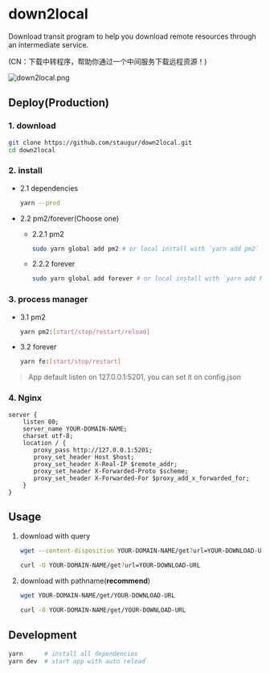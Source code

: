 # down2local

Download transit program to help you download remote resources through an intermediate service.

(CN：下载中转程序，帮助你通过一个中间服务下载远程资源！)

![down2local.png](https://static.saintic.com/picbed/staugur/2020/10/29/down2local.png!/fw/600)

## Deploy(Production)

### 1. download

```bash
git clone https://github.com/staugur/down2local.git
cd down2local
```

### 2. install

-   2.1 dependencies

    ```bash
    yarn --prod
    ```

-   2.2 pm2/forever(Choose one)

    -   2.2.1 pm2

        ```bash
        sudo yarn global add pm2 # or local install with `yarn add pm2`
        ```

    -   2.2.2 forever

        ```bash
        sudo yarn global add forever # or local install with `yarn add forever`
        ```

### 3. process manager

-   3.1 pm2

    ```bash
    yarn pm2:[start/stop/restart/reload]
    ```

-   3.2 forever

    ```bash
    yarn fe:[start/stop/restart]
    ```

> App default listen on 127.0.0.1:5201, you can set it on config.json

### 4. Nginx

```nginx
server {
    listen 80;
    server_name YOUR-DOMAIN-NAME;
    charset utf-8;
    location / {
       proxy_pass http://127.0.0.1:5201;
       proxy_set_header Host $host;
       proxy_set_header X-Real-IP $remote_addr;
       proxy_set_header X-Forwarded-Proto $scheme;
       proxy_set_header X-Forwarded-For $proxy_add_x_forwarded_for;
    }
}
```

## Usage

1. download with query

    ```bash
    wget --content-disposition YOUR-DOMAIN-NAME/get?url=YOUR-DOWNLOAD-URL
    ```

    ```bash
    curl -O YOUR-DOMAIN-NAME/get?url=YOUR-DOWNLOAD-URL
    ```

2. download with pathname(**recommend**)

    ```bash
    wget YOUR-DOMAIN-NAME/get/YOUR-DOWNLOAD-URL
    ```

    ```bash
    curl -O YOUR-DOMAIN-NAME/get/YOUR-DOWNLOAD-URL
    ```

## Development

```bash
yarn      # install all dependencies
yarn dev  # start app with auto reload
```

